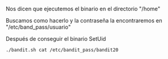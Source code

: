 Nos dicen que ejecutemos el binario en el directorio "/home"

Buscamos como hacerlo y la contraseña la encontraremos en "/etc/band_pass/usuario"

Después de conseguir el binario SetUid

```
./bandit.sh cat /etc/bandit_pass/bandit20
```
